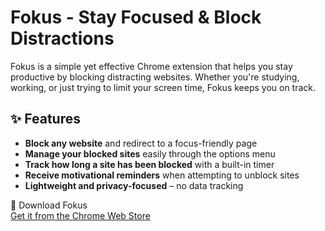 # Fokus - Stay Focused & Block Distractions

Fokus is a simple yet effective Chrome extension that helps you stay productive by blocking distracting websites. Whether you're studying, working, or just trying to limit your screen time, Fokus keeps you on track.

## ✨ Features  
- **Block any website** and redirect to a focus-friendly page  
- **Manage your blocked sites** easily through the options menu  
- **Track how long a site has been blocked** with a built-in timer  
- **Receive motivational reminders** when attempting to unblock sites  
- **Lightweight and privacy-focused** – no data tracking  


🔗 Download Fokus  
[Get it from the Chrome Web Store](https://chromewebstore.google.com/detail/fokus/iohelocajmomllolhcmdhbfncafmeegp)
